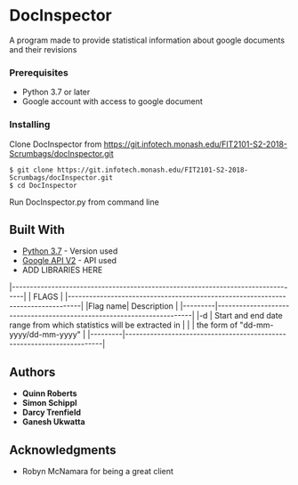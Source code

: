 # DocInspector

A program made to provide statistical information about google documents and their revisions


### Prerequisites

- Python 3.7 or later 
- Google account with access to google document


### Installing

Clone DocInspector from https://git.infotech.monash.edu/FIT2101-S2-2018-Scrumbags/docInspector.git

```
$ git clone https://git.infotech.monash.edu/FIT2101-S2-2018-Scrumbags/docInspector.git
$ cd DocInspector
```

Run DocInspector.py from command line 


## Built With

* [Python 3.7](https://www.python.org/downloads/release/python-370/) - Version used  
* [Google API V2](https://developers.google.com/drive/api/v2/reference/) - API used
* ADD LIBRARIES HERE 

|---------------------------------------------------------------------------------|
|                                       FLAGS                                     |
|---------------------------------------------------------------------------------|
|Flag name|                             Description                               | 
|---------|-----------------------------------------------------------------------|
|-d       | Start and end date range from which statistics will be extracted in   |
|         | the form of "dd-mm-yyyy/dd-mm-yyyy"                                   |
|---------|-----------------------------------------------------------------------|


## Authors

* **Quinn Roberts**
* **Simon Schippl**
* **Darcy Trenfield**
* **Ganesh Ukwatta**

 
## Acknowledgments

* Robyn McNamara for being a great client

